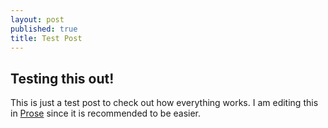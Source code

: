 ```yaml
---
layout: post
published: true
title: Test Post
---
```

## Testing this out!

This is just a test post to check out how everything works. I am editing this in [Prose](www.prose.io) since it is recommended to be easier.

